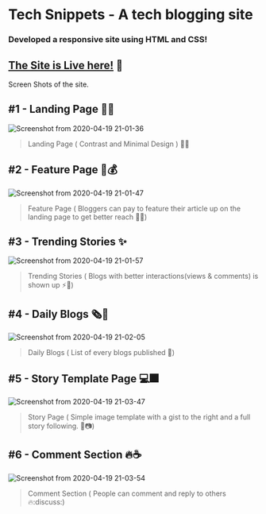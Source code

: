 # Tech Snippets - A tech blogging site
### Developed a responsive site using HTML and CSS!

## [The Site is Live here!](http://tech-snippets.azurewebsites.net/) :100:


Screen Shots of the site.
## #1 - Landing Page :black_heart::100:
![Screenshot from 2020-04-19 21-01-36](https://user-images.githubusercontent.com/56084840/79692107-f9682c00-8280-11ea-88b5-154b1c5eeb1a.png)

> Landing Page ( Contrast and Minimal Design ) :art::metal:

## #2 - Feature Page :tada::moneybag:
![Screenshot from 2020-04-19 21-01-47](https://user-images.githubusercontent.com/56084840/79692124-13097380-8281-11ea-9c32-4df94b649b04.png)

> Feature Page ( Bloggers can pay to feature their article up on the landing page to get better reach :100::star2:)

## #3 - Trending Stories :sparkles:
![Screenshot from 2020-04-19 21-01-57](https://user-images.githubusercontent.com/56084840/79692125-169cfa80-8281-11ea-8152-15272475eb94.png)

> Trending Stories ( Blogs with better interactions(views & comments) is shown up :zap::drum:)


## #4 - Daily Blogs :newspaper_roll::stars:
![Screenshot from 2020-04-19 21-02-05](https://user-images.githubusercontent.com/56084840/79692126-1a308180-8281-11ea-8b3e-e58018cd6d49.png)

> Daily Blogs ( List of every blogs published :newspaper:)

## #5 - Story Template Page :computer::fireworks:
![Screenshot from 2020-04-19 21-03-47](https://user-images.githubusercontent.com/56084840/79692127-1d2b7200-8281-11ea-9e16-5b527409079f.png)

> Story Page ( Simple image template with a gist to the right and a full story following. :bookmark_tabs::camera:)

## #6 - Comment Section :fire::coffee:
![Screenshot from 2020-04-19 21-03-54](https://user-images.githubusercontent.com/56084840/79692129-20266280-8281-11ea-9344-0cd08eb0c5ec.png)

> Comment Section ( People can comment and reply to others :fire::discuss:)

